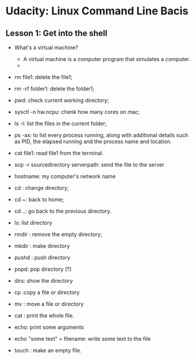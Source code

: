 # Udacity: Linux Command Line Bacis

## Lesson 1: Get into the shell

- What's a virtual machine? 
  - A virtual machine is a computer program that simulates a computer. 
  - 


















- rm file1: delete the file1;
- rm -rf folder1: delete the folder1;
- pwd: check current working directory;
- sysctl -n hw.ncpu: chenk how many cores on mac;
- ls -l: list the files in the current folder;
- ps -ax: to list every process running, along with additional details such as PID, the elapsed running 
          and the process name and location.  
- cat file1: read file1 from the terminal. 
- scp -r sourcedirectory serverpath: send the file to the server
- hostname: my computer's network name
- cd <directory name>: change directory; 
- cd ~: back to home; 
- cd ..: go back to the previous directory. 
- ls: list directory
- rmdir <directory name>: remove the empty directory;
- mkdir <directory name>: make directory
- pushd <firectory name>: push directory 
- popd: pop directory (?)
- dirs: show the directory
- cp <source> <target>:copy a file or directory
- mv <source> <target>: move a file or directory
- cat <file name>: print the whole file. 
- echo: print some arguments
- echo "some text" > filename: write some text to the file
- touch <file name>: make an empty file. 































